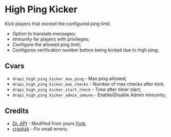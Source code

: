# High Ping Kicker
Kick players that exceed the configured ping limit.
- Option to translate messages;
- Immunity for players with privileges;
- Configure the allowed ping limit;
- Configures verification number before being kicked due to high ping;

## Cvars
- `drapi_high_ping_kicker_max_ping` - Max ping allowed;
- `drapi_high_ping_kicker_max_checks` - Number of max checks after kick;
- `drapi_high_ping_kicker_start_check` - Time after timer start;
- `drapi_high_ping_kicker_admin_immune` - Enable/Disable Admin immunity;

## Credits
- [Dr. API](https://forums.alliedmods.net/member.php?u=259137) - Modified from yours [Fork](https://forums.alliedmods.net/showthread.php?p=2312387);
- [crashzk](https://github.com/crashzk) - Fix small errors;

